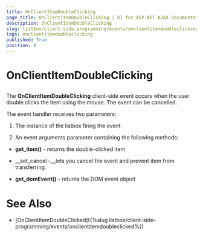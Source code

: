 ```yaml
---
title: OnClientItemDoubleClicking
page_title: OnClientItemDoubleClicking | UI for ASP.NET AJAX Documentation
description: OnClientItemDoubleClicking
slug: listbox/client-side-programming/events/onclientitemdoubleclicking
tags: onclientitemdoubleclicking
published: True
position: 8
---
```


# OnClientItemDoubleClicking



## 

The __OnClientItemDoubleClicking__ client-side event occurs when the user double clicks the item using the mouse. The event can be cancelled.

The event handler receives two parameters:

1. The instance of the listbox firing the event

2. An event arguments parameter containing the following methods:

* __get_item()__ - returns the double-clicked item

* __set_cancel -__lets you cancel the event and prevent item from transferring.

* __get_domEvent()__ - returns the DOM event object

# See Also

 * [OnClientItemDoubleClicked]({%slug listbox/client-side-programming/events/onclientitemdoubleclicked%})
